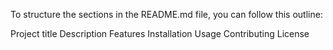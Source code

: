 To structure the sections in the README.md file, you can follow this outline:

Project title
Description
Features
Installation
Usage
Contributing
License
